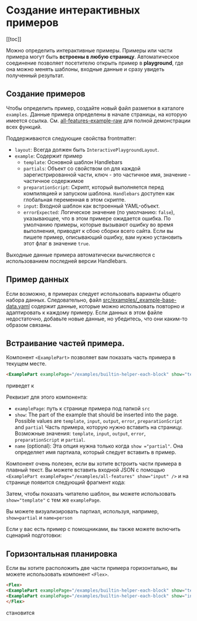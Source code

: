 # Создание интерактивных примеров

[[toc]]

Можно определить интерактивные примеры. Примеры или части примера могут быть **встроены в любую страницу**. Автоматическое соединение позволяет посетителю открыть пример в **playground**, где она можно менять шаблоны, входные данные и сразу увидеть полученный результат.

## Создание примеров

Чтобы определить пример, создайте новый файл разметки в каталоге `examples`. Данные примера определены в начале страницы, на которую имеется ссылка. См. [all-features-example-raw](../examples/all-features.md) для полной демонстрации всех функций.

Поддерживаются следующие свойства frontmatter:

- `layout`: Всегда должен быть `InteractivePlaygroundLayout`.
- `example`: Содержит пример
  - `template`: Основной шаблон Handlebars
  - `partials`: Объект со свойством on для каждой зарегистрированной части, ключ - это частичное имя, значение - частичное содержимое
  - `preparationScript`: Скрипт, который выполняется перед компиляцией и запуском шаблона. `Handlebars` доступен как глобальная переменная в этом скрипте.
  - `input`: Входной шаблон как встроенный YAML-объект.
  - `errorExpected`: Логическое значение (по умолчанию: `false`), указывающее, что в этом примере ожидается ошибка. По умолчанию примеры, которые вызывают ошибку во время выполнения, приводят к сбою сборки всего сайта. Если вы пишете пример, описывающий ошибку, вам нужно установить этот флаг в значение `true`.

Выходные данные примера автоматически вычисляются с использованием последней версии Handlebars.

## Пример данных

Если возможно, в примерах следует использовать варианты общего набора данных. Следовательно, файл [src/examples/\_example-base-data.yaml](https://github.com/handlebars-lang/docs/blob/master/src/examples/_example-base-data.yaml) содержит данные, которые можно использовать повторно и адаптировать к каждому примеру. Если данных в этом файле недостаточно, добавьте новые данные, но убедитесь, что они каким-то образом связаны.

## Встраивание частей примера.

Компонент `<ExamplePart>` позволяет вам показать часть примера в текущем месте.

```md
<ExamplePart examplePage="/examples/builtin-helper-each-block" show="template"/>
```

приведет к

<ExamplePart examplePage="/examples/builtin-helper-each-block" show="template"/>

Реквизит для этого компонента:

- `examplePage`: путь к странице примера под папкой `src`
- `show`: The part of the example that should be inserted into the page. Possible values are `template`, `input`, `output`, `error`, `preparationScript` and `partial`
Часть примера, которую нужно вставить на страницу. Возможные значения: `template`, `input`, `output`, `error`, `preparationScript` и `partial`.
- `name` (optional): Эта опция нужна только когда `show ="partial"`. Она определяет имя партиала, который следует вставить в пример.

Компонент очень полезен, если вы хотите встроить части примера в плавный текст. Вы можете вставить входной JSON с помощью `<ExamplePart examplePage="/examples/all-features" show="input" />` и на странице появится следующий фрагмент кода:

<ExamplePart examplePage="/examples/all-features" show="input" />

Затем, чтобы показать читателю шаблон, вы можете использовать `show="template"` с тем же `examplePage`.

<ExamplePart examplePage="/examples/all-features" show="template" />

Вы можете визуализировать партиал, используя, например, `show=partial` и `name=person`

<ExamplePart examplePage="/examples/all-features" show="partial" name="person"/>

Если у вас есть пример с помощниками, вы также можете включить сценарий подготовки:

<ExamplePart examplePage="/examples/all-features" show="preparationScript" />

## Горизонтальная планировка

Если вы хотите расположить две части примера горизонтально, вы можете использовать компонент `<Flex>`.

```md
<Flex>
<ExamplePart examplePage="/examples/builtin-helper-each-block" show="template"/>
<ExamplePart examplePage="/examples/builtin-helper-each-block" show="input"/>
</Flex>
```

становится

<Flex>
<ExamplePart examplePage="/examples/builtin-helper-each-block" show="template"/>
<ExamplePart examplePage="/examples/builtin-helper-each-block" show="input"/>
</Flex>
